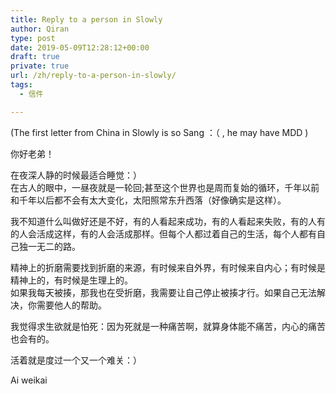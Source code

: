 ```yaml
---
title: Reply to a person in Slowly
author: Qiran
type: post
date: 2019-05-09T12:28:12+00:00
draft: true
private: true
url: /zh/reply-to-a-person-in-slowly/
tags:
  - 信件

---
```

(The first letter from China in Slowly is so Sang ：（ , he may have MDD )

你好老弟！

在夜深人静的时候最适合睡觉：）  
在古人的眼中，一昼夜就是一轮回;甚至这个世界也是周而复始的循环，千年以前和千年以后都不会有太大变化，太阳照常东升西落（好像确实是这样）。

我不知道什么叫做好还是不好，有的人看起来成功，有的人看起来失败，有的人有的人会活成这样，有的人会活成那样。但每个人都过着自己的生活，每个人都有自己独一无二的路。

精神上的折磨需要找到折磨的来源，有时候来自外界，有时候来自内心；有时候是精神上的，有时候是生理上的。  
如果我每天被揍，那我也在受折磨，我需要让自己停止被揍才行。如果自己无法解决，你需要他人的帮助。

我觉得求生欲就是怕死：因为死就是一种痛苦啊，就算身体能不痛苦，内心的痛苦也会有的。

活着就是度过一个又一个难关：）

Ai weikai